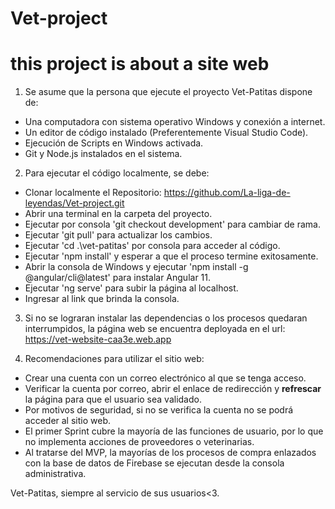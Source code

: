 # Vet-project
# this project is about a site web

1. Se asume que la persona que ejecute el proyecto Vet-Patitas dispone de:
  - Una computadora con sistema operativo Windows y conexión a internet.
  - Un editor de código instalado (Preferentemente Visual Studio Code).
  - Ejecución de Scripts en Windows activada.
  - Git y Node.js instalados en el sistema.

2. Para ejecutar el código localmente, se debe:
  - Clonar localmente el Repositorio: https://github.com/La-liga-de-leyendas/Vet-project.git
  - Abrir una terminal en la carpeta del proyecto.
  - Ejecutar por consola 'git checkout development' para cambiar de rama.
  - Ejecutar 'git pull' para actualizar los cambios.
  - Ejecutar 'cd .\vet-patitas\' por consola para acceder al código.
  - Ejecutar 'npm install' y esperar a que el proceso termine exitosamente.
  - Abrir la consola de Windows y ejecutar 'npm install -g @angular/cli@latest' para instalar Angular 11.
  - Ejecutar 'ng serve' para subir la página al localhost.
  - Ingresar al link que brinda la consola.

3. Si no se lograran instalar las dependencias o los procesos quedaran interrumpidos, la página web se encuentra deployada en el url:
    https://vet-website-caa3e.web.app

4. Recomendaciones para utilizar el sitio web:
  - Crear una cuenta con un correo electrónico al que se tenga acceso.
  - Verificar la cuenta por correo, abrir el enlace de redirección y **refrescar** la página para que el usuario sea validado. 
  - Por motivos de seguridad, si no se verifica la cuenta no se podrá acceder al sitio web.
  - El primer Sprint cubre la mayoría de las funciones de usuario, por lo que no implementa acciones de proveedores o veterinarias. 
  - Al tratarse del MVP, la mayorías de los procesos de compra enlazados con la base de datos de Firebase se ejecutan desde la consola administrativa.


Vet-Patitas, siempre al servicio de sus usuarios<3.

